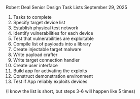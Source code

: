 Robert Deal
Senior Design
Task Lists
September 29, 2025

1. Tasks to complete
2. Specify target device list
3. Establish physical test network
4. Identify vulnerabilities for each device
5. Test that vulnerabilities are exploitable
6. Compile list of payloads into a library
7. Create injectable target malware
8. Write payload crafter
9. Write target connection handler
10. Create user interface
11. Build app for activating the exploits
12. Construct demonstration environment
13. Test if App reliably exploits devices

(I know the list is short, but steps 3-6 will happen like 5 times)
